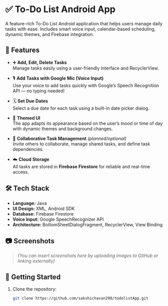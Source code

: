 # ✅ To-Do List Android App

A feature-rich To-Do List Android application that helps users manage daily tasks with ease. Includes smart voice input, calendar-based scheduling, dynamic themes, and Firebase integration.

## 📱 Features

- ➕ **Add, Edit, Delete Tasks**  
  Manage tasks easily using a user-friendly interface and RecyclerView.

- 🎙️ **Add Tasks with Google Mic (Voice Input)**  
  Use your voice to add tasks quickly with Google’s Speech Recognition API — no typing needed!

- 🗓️ **Set Due Dates**  
  Select a due date for each task using a built-in date picker dialog.

- 🎨 **Themed UI**  
  The app adapts its appearance based on the user’s mood or time of day with dynamic themes and background changes.

- 🤝 **Collaborative Task Management** *(planned/optional)*  
  Invite others to collaborate, manage shared tasks, and define task dependencies.

- ☁️ **Cloud Storage**  
  All tasks are stored in **Firebase Firestore** for reliable and real-time access.

## 🛠️ Tech Stack

- **Language:** Java
- **UI Design:** XML, Android SDK
- **Database:** Firebase Firestore
- **Voice Input:** Google SpeechRecognizer API
- **Architecture:** BottomSheetDialogFragment, RecyclerView, View Binding

## 📷 Screenshots

> *(You can insert screenshots here by uploading images to GitHub or linking externally)*

## 🚀 Getting Started

1. Clone the repository:
   ```bash
   git clone https://github.com/sakshichavan290/todolistApp.git